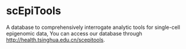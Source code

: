 # scEpiTools
A database to comprehensively interrogate analytic tools for single-cell epigenomic data, You can access our database through http://health.tsinghua.edu.cn/scepitools.
